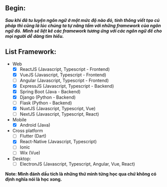 ## Begin:
***Sau khi đã tu luyện ngôn ngữ ở một mức độ nào đó, tinh thông viết tạo cú pháp thì cũng là lúc chúng ta tự nâng tầm với những framework của ngôn ngữ đó.***
***Mình sẽ liệt kê các framework tương ứng với các ngôn ngữ để cho mọi người dễ dàng tìm hiểu.***

## List Framework:
- Web 
	- [x] ReactJS (Javascript, Typescript - Frontend)
	- [x] VueJS  (Javascript, Typescript - Frontend)
	- [ ] Angular  (Javascript, Typescript - Frontend)
	- [x] ExpressJS  (Javascript, Typescript - Backend)
	- [x] Spring Boot (Java - Backend) 
	- [x] Django (Python - Backend)
	- [ ] Flask (Python - Backend)
	- [x] NuxtJS (Javascript, Typescript, Vue)
	- [ ] NextJS (Javascript, Typescript, React)
- Mobile
	- [x] Android (Java)
- Cross platform
	- [ ] Flutter (Dart)
	- [x] React-Native (Javascript, Typescript)
	- [ ] Ionic
	- [ ] Wix (Vue)
- Desktop:
	- [ ] ElectronJS (Javascript, Typescript, Angular, Vue, React)

**Note: Mình đánh dấu tích là những thứ mình từng học qua chứ không có định nghĩa nói là học xong.**